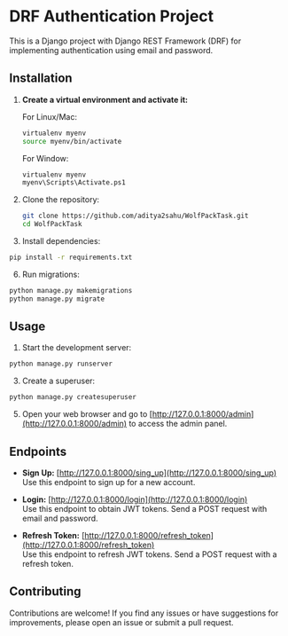 # DRF Authentication Project

This is a Django project with Django REST Framework (DRF) for implementing authentication using email and password.

## Installation

1. **Create a virtual environment and activate it:**

   For Linux/Mac:
   ```bash
   virtualenv myenv
   source myenv/bin/activate
   ```
   For Window:
   ```bash
   virtualenv myenv
   myenv\Scripts\Activate.ps1
   ```
2. Clone the repository:

    ```bash
    git clone https://github.com/aditya2sahu/WolfPackTask.git
    cd WolfPackTask
    ```
4. Install dependencies:
```bash
pip install -r requirements.txt
```

6. Run migrations:
```bash
python manage.py makemigrations
python manage.py migrate
```

## Usage
1. Start the development server:
```bash
python manage.py runserver
```
3. Create a superuser:
```bash
python manage.py createsuperuser
```
5. Open your web browser and go to [http://127.0.0.1:8000/admin](http://127.0.0.1:8000/admin) to access the admin panel.

## Endpoints

- **Sign Up:** [http://127.0.0.1:8000/sing_up](http://127.0.0.1:8000/sing_up)  
  Use this endpoint to sign up for a new account.

- **Login:** [http://127.0.0.1:8000/login](http://127.0.0.1:8000/login)  
  Use this endpoint to obtain JWT tokens. Send a POST request with email and password.

- **Refresh Token:** [http://127.0.0.1:8000/refresh_token](http://127.0.0.1:8000/refresh_token)  
  Use this endpoint to refresh JWT tokens. Send a POST request with a refresh token.

## Contributing
Contributions are welcome! If you find any issues or have suggestions for improvements, please open an issue or submit a pull request.

